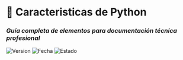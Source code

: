 <div align="leff">

# 🎯 Caracteristicas de Python

### *Guía completa de elementos para documentación técnica profesional*

![Version](https://img.shields.io/badge/Versión-2.0-blue?style=for-the-badge)
![Fecha](https://img.shields.io/badge/Fecha-2025--01--23-green?style=for-the-badge)
![Estado](https://img.shields.io/badge/Estado-Mejorada-success?style=for-the-badge)

</div>
